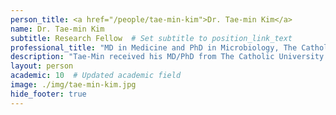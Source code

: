 ```yaml
---
person_title: <a href="/people/tae-min-kim">Dr. Tae-min Kim</a>
name: Dr. Tae-min Kim
subtitle: Research Fellow  # Set subtitle to position_link_text
professional_title: "MD in Medicine and PhD in Microbiology, The Catholic University of Korea, Postdoctoral Fellow (2008-2012), Professor, Department of Medical Informatics, The Catholic University of Korea, Seoul, Korea"
description: "Tae-Min received his MD/PhD from The Catholic University of Korea in 2008. He worked on analysis of DNA copy number in tumor genomes as well as several other collaborations. He runs his own lab at his alma mater."
layout: person
academic: 10  # Updated academic field
image: ./img/tae-min-kim.jpg
hide_footer: true
---
```

